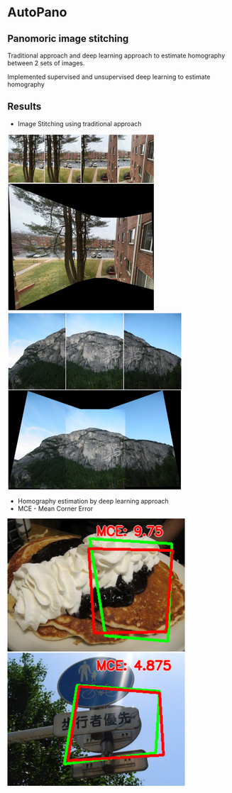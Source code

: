 # AutoPano
## Panomoric image stitching

Traditional approach and deep learning approach to estimate homography between 2 sets of images.

Implemented supervised and unsupervised deep learning to estimate homography

## Results
* Image Stitching using traditional approach

<img src="https://github.com/mjoshi07/AutoPano/blob/main/Phase1/Data/Results/1.png" height=400><img src="https://github.com/mjoshi07/AutoPano/blob/main/Phase1/Data/Results/2.png" height=400>


* Homography estimation by deep learning approach
* MCE - Mean Corner Error

<img src="https://github.com/mjoshi07/AutoPano/blob/main/Phase2/Data/Results/60.png" height=300><img src="https://github.com/mjoshi07/AutoPano/blob/main/Phase2/Data/Results/97.png" height=300>

